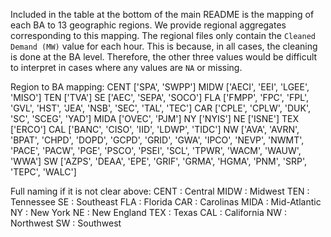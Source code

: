 Included in the table at the bottom of the main README is the mapping of each BA to 13 geographic regions.
We provide regional aggregates corresponding to this mapping.
The regional files only contain the `Cleaned Demand (MW)` value for each hour.
This is because, in all cases, the cleaning is done at the BA level.
Therefore, the other three values would be difficult to interpret in cases where any values are `NA` or missing.

Region to BA mapping:
CENT ['SPA', 'SWPP']
MIDW ['AECI', 'EEI', 'LGEE', 'MISO']
TEN ['TVA']
SE ['AEC', 'SEPA', 'SOCO']
FLA ['FMPP', 'FPC', 'FPL', 'GVL', 'HST', 'JEA', 'NSB', 'SEC', 'TAL', 'TEC']
CAR ['CPLE', 'CPLW', 'DUK', 'SC', 'SCEG', 'YAD']
MIDA ['OVEC', 'PJM']
NY ['NYIS']
NE ['ISNE']
TEX ['ERCO']
CAL ['BANC', 'CISO', 'IID', 'LDWP', 'TIDC']
NW ['AVA', 'AVRN', 'BPAT', 'CHPD', 'DOPD', 'GCPD', 'GRID', 'GWA', 'IPCO', 'NEVP', 'NWMT', 'PACE', 'PACW', 'PGE', 'PSCO', 'PSEI', 'SCL', 'TPWR', 'WACM', 'WAUW', 'WWA']
SW ['AZPS', 'DEAA', 'EPE', 'GRIF', 'GRMA', 'HGMA', 'PNM', 'SRP', 'TEPC', 'WALC']

Full naming if it is not clear above:
CENT : Central
MIDW : Midwest
TEN : Tennessee
SE : Southeast
FLA : Florida
CAR : Carolinas
MIDA : Mid-Atlantic
NY : New York
NE : New England
TEX : Texas
CAL : California
NW : Northwest
SW : Southwest
